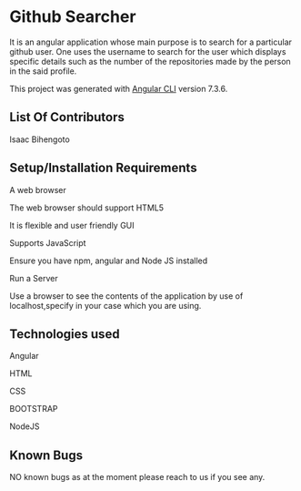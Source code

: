 # Github Searcher

It is an angular application whose main purpose is to search for a particular github user. One uses the username to search
for the user which displays specific details such as the number of the repositories made by the person in the said profile.

This project was generated with [Angular CLI](https://github.com/angular/angular-cli) version 7.3.6.

## List Of Contributors

Isaac Bihengoto

## Setup/Installation Requirements

A web browser

The web browser should support HTML5

It is flexible and user friendly GUI

Supports JavaScript

Ensure you have npm, angular and Node JS installed

Run a Server

Use a browser to see the contents of the application by use of localhost,specify in your case which you are using.

## Technologies used

Angular

HTML

CSS

BOOTSTRAP

NodeJS

## Known Bugs
NO known bugs as at the moment please reach to us if you see any.

<!-- ## Behavior Driven Development


| __Behavior__  | __Input example__ | __Output example__ |
| ------------- | ----------------- | ------------------ |
| Displays username, URL of the github page, repositories, followers and following | Enter the username in the search box and hit search   | Displays username, number of repositories, followers and followings |

## Technologies Used
## main languages used are
* JavaSCript
* HTML5
* CSS
* TypeScript
* bootstrap
* Angular Famework


## You can view active website here #################
## Support and Contact Details

For more information on the app or if you may come across any issues you can contact me via email at isaacbihengoto@gmail.com

### License
*License is under MIT 2019*
Copyright (c) 2019 **isaac bihengoto**
This software is free to use and distribute, Therefore all rights and given to any user to modify and either use for Commercial purpose or local purpose. -->
